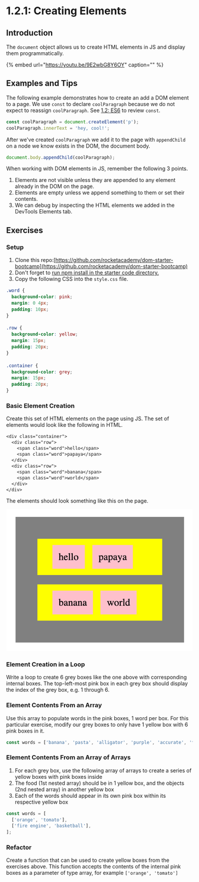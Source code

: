 # 1.2.1: Creating Elements

## Introduction

The `document` object allows us to create HTML elements in JS and display them programmatically.

{% embed url="https://youtu.be/9E2wbG8Y6OY" caption="" %}

## Examples and Tips

The following example demonstrates how to create an add a DOM element to a page. We use `const` to declare `coolParagraph` because we do not expect to reassign `coolParagraph`. See [1.2: ES6](../../0-language-and-tooling/0.2-es6/0.2.1-es6-basics.md#const-for-primitive-values-that-dont-change) to review `const`.

```javascript
const coolParagraph = document.createElement('p');
coolParagraph.innerText = 'hey, cool!';
```

After we've created `coolParagraph` we add it to the page with `appendChild` on a node we know exists in the DOM, the document body.

```javascript
document.body.appendChild(coolParagraph);
```

When working with DOM elements in JS, remember the following 3 points.

1. Elements are not visible unless they are appended to any element already in the DOM on the page.
2. Elements are empty unless we append something to them or set their contents.
3. We can debug by inspecting the HTML elements we added in the DevTools Elements tab.

## Exercises

### Setup

1. Clone this repo:[https://github.com/rocketacademy/dom-starter-bootcamp](https://github.com/rocketacademy/dom-starter-bootcamp) 
2. Don't forget to [run npm install in the starter code directory.](../../course-logistics/required-hardware-and-software.md#eslint-npm-configuration-libraries)
3. Copy the following CSS into the `style.css` file.

```css
.word {
  background-color: pink;
  margin: 0 4px;
  padding: 10px;
}

.row {
  background-color: yellow;
  margin: 15px;
  padding: 20px;
}

.container {
  background-color: grey;
  margin: 15px;
  padding: 20px;
}
```

### Basic Element Creation

Create this set of HTML elements on the page using JS. The set of elements would look like the following in HTML.

```markup
<div class="container">
  <div class="row">
    <span class="word">hello</span>
    <span class="word">papaya</span>
  </div>
  <div class="row">
    <span class="word">banana</span>
    <span class="word">world</span>
  </div>
</div>
```

The elements should look something like this on the page.

![](../../.gitbook/assets/screen-shot-2020-09-29-at-6.52.58-pm.png)

### Element Creation in a Loop

Write a loop to create 6 grey boxes like the one above with corresponding internal boxes. The top-left-most pink box in each grey box should display the index of the grey box, e.g. 1 through 6.

### Element Contents From an Array

Use this array to populate words in the pink boxes, 1 word per box. For this particular exercise, modify our grey boxes to only have 1 yellow box with 6 pink boxes in it.

```javascript
const words = ['banana', 'pasta', 'alligator', 'purple', 'accurate', 'fickle'];
```

### Element Contents From an Array of Arrays

1. For each grey box, use the following array of arrays to create a series of yellow boxes with pink boxes inside
2. The food \(1st nested array\) should be in 1 yellow box, and the objects \(2nd nested array\) in another yellow box
3. Each of the words should appear in its own pink box within its respective yellow box

```javascript
const words = [
  ['orange', 'tomato'],
  ['fire engine', 'basketball'],
];
```

### Refactor

Create a function that can be used to create yellow boxes from the exercises above. This function accepts the contents of the internal pink boxes as a parameter of type array, for example `['orange', 'tomato']`

